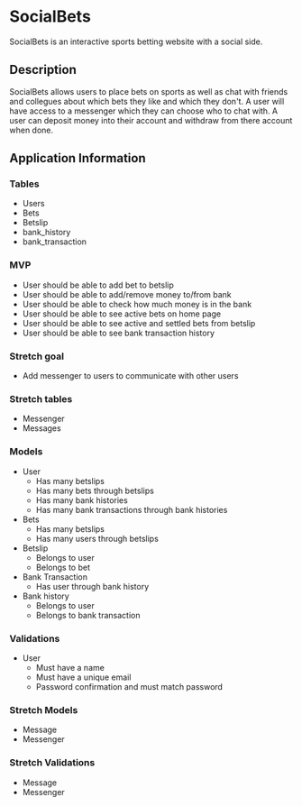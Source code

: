 # SocialBets
SocialBets is an interactive sports betting website with a social side.

## Description
SocialBets allows users to place bets on sports as well as chat with friends and collegues about which bets they like and which they don't. A user will have access to a messenger which they can choose who to chat with. A user can deposit money into their account and withdraw from there account when done.

## Application Information

### Tables
* Users
* Bets
* Betslip
* bank_history
* bank_transaction

### MVP
* User should be able to add bet to betslip
* User should be able to add/remove money to/from bank
* User should be able to check how much money is in the bank
* User should be able to see active bets on home page
* User should be able to see active and settled bets from betslip
* User should be able to see bank transaction history

### Stretch goal
* Add messenger to users to communicate with other users

 ### Stretch tables
 * Messenger
 * Messages

 ### Models
 * User
    * Has many betslips
    * Has many bets through betslips
    * Has many bank histories
    * Has many bank transactions through bank histories
 * Bets
    * Has many betslips
    * Has many users through betslips
 * Betslip
    * Belongs to user
    * Belongs to bet
 * Bank Transaction
    * Has user through bank history
 * Bank history
    * Belongs to user
    * Belongs to bank transaction

 ### Validations
 * User
    * Must have a name
    * Must have a unique email
    * Password confirmation and must match password

 ### Stretch Models
 * Message
 * Messenger

 ### Stretch Validations
 * Message
 * Messenger